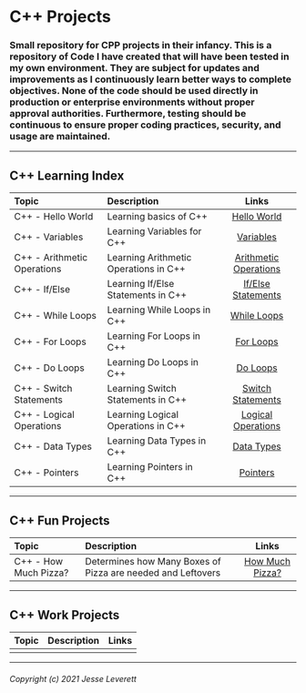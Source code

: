 # C++ Projects
### Small repository for CPP projects in their infancy. This is a repository of Code I have created that will have been tested in my own environment. They are subject for updates and improvements as I continuously learn better ways to complete objectives. None of the code should be used directly in production or enterprise environments without proper approval authorities. Furthermore, testing should be continuous to ensure proper coding practices, security, and usage are maintained. 
---
## C++ Learning Index

| Topic                     | Description                         | Links                                                                                                                                  |
|:--------------------------|:------------------------------------|:--------------------------------------------------------------------------------------------------------------------------------------:|
|C++ - Hello World          |Learning basics of C++               |[Hello World](https://github.com/CyberThulhu22/CPP-Projects/blob/main/1_Practice_CPP/_CPP_LEARNING__Hello_World.cpp)                    |
|C++ - Variables            |Learning Variables for C++           |[Variables](https://github.com/CyberThulhu22/CPP-Projects/blob/main/1_Practice_CPP/_CPP_LEARNING__Variables.cpp)                        |
|C++ - Arithmetic Operations|Learning Arithmetic Operations in C++|[Arithmetic Operations](https://github.com/CyberThulhu22/CPP-Projects/blob/main/1_Practice_CPP/_CPP_LEARNING__Arithmetic_Operations.cpp)|
|C++ - If/Else              |Learning If/Else Statements in C++   |[If/Else Statements](https://github.com/CyberThulhu22/CPP-Projects/blob/main/1_Practice_CPP/_CPP_LEARNING__IF_ELSE_SYNTAX.cpp)          |
|C++ - While Loops          |Learning While Loops in C++          |[While Loops](https://github.com/CyberThulhu22/CPP-Projects/blob/main/1_Practice_CPP/_CPP_LEARNING__While_Loops.cpp)                    |
|C++ - For Loops            |Learning For Loops in C++            |[For Loops](https://github.com/CyberThulhu22/CPP-Projects/blob/main/1_Practice_CPP/_CPP_LEARNING__For_Loops.cpp)                        |
|C++ - Do Loops             |Learning Do Loops in C++             |[Do Loops](https://github.com/CyberThulhu22/CPP-Projects/blob/main/1_Practice_CPP/_CPP_LEARNING__Do_Loops.cpp)                          |
|C++ - Switch Statements    |Learning Switch Statements in C++    |[Switch Statements](https://github.com/CyberThulhu22/CPP-Projects/blob/main/1_Practice_CPP/_CPP_LEARNING__Switch_Operations.cpp)        |
|C++ - Logical Operations   |Learning Logical Operations in C++   |[Logical Operations](https://github.com/CyberThulhu22/CPP-Projects/blob/main/1_Practice_CPP/_CPP_LEARNING__Logical_Operators.cpp)       |
|C++ - Data Types           |Learning Data Types in C++           |[Data Types](https://github.com/CyberThulhu22/CPP-Projects/blob/main/1_Practice_CPP/_CPP_LEARNING__Data_Types.cpp)                      |
|C++ - Pointers             |Learning Pointers in C++             |[Pointers](https://github.com/CyberThulhu22/CPP-Projects/blob/main/1_Practice_CPP/_CPP_LEARNING__Pointers.cpp)                          |
---

## C++ Fun Projects

| Topic               | Description                                               | Links                                                                                                           |
|:--------------------|:----------------------------------------------------------|:---------------------------------------------------------------------------------------------------------------:|
|C++ - How Much Pizza?|Determines how Many Boxes of Pizza are needed and Leftovers|[How Much Pizza?](https://github.com/CyberThulhu22/CPP-Projects/blob/main/2_Fun_CPP/_CPP_FUN__How_Much_Pizza.cpp)|
---

## C++ Work Projects

| Topic | Description | Links |
|:------|:------------|:-----:|
|       |             |       |
---
###### Copyright (c) 2021 Jesse Leverett